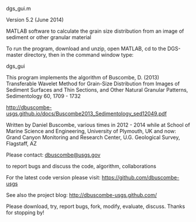  dgs_gui.m

Version 5.2 (June 2014)

MATLAB software to calculate the grain size distribution from an image of sediment or other granular material

To run the program, download and unzip, open MATLAB, cd to the DGS-master directory, then in the command window type:

dgs_gui 


This program implements the algorithm of 
Buscombe, D. (2013) Transferable Wavelet Method for Grain-Size Distribution from Images of Sediment Surfaces and Thin Sections, and Other Natural Granular Patterns, Sedimentology 60, 1709 - 1732

http://dbuscombe-usgs.github.io/docs/Buscombe2013_Sedimentology_sed12049.pdf
 
Written by Daniel Buscombe, various times in 2012 - 2014
while at
School of Marine Science and Engineering, University of Plymouth, UK
and now:
Grand Canyon Monitoring and Research Center, U.G. Geological Survey, Flagstaff, AZ 

Please contact:
dbuscombe@usgs.gov

to report bugs and discuss the code, algorithm, collaborations

For the latest code version please visit:
https://github.com/dbuscombe-usgs

See also the project blog: 
http://dbuscombe-usgs.github.com/

Please download, try, report bugs, fork, modify, evaluate, discuss. Thanks for stopping by!
